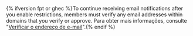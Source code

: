 {% ifversion fpt or ghec %}To continue receiving email notifications after you enable restrictions, members must verify any email addresses within domains that you verify or approve. Para obter mais informações, consulte "[Verificar o endereço de e-mail](/github/getting-started-with-github/verifying-your-email-address)".{% endif %}
